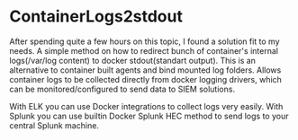 # ContainerLogs2stdout
After spending quite a few hours on this topic, I found a solution fit to my needs. A simple method on how to redirect bunch of container's internal logs(/var/log content) to docker stdout(standart output). This is an alternative to container built agents and bind mounted log folders. Allows container logs to be collected directly from docker logging drivers, which can be monitored/configured to send data to SIEM solutions.

With ELK you can use Docker integrations to collect logs very easily.
With Splunk you can use builtin Docker Splunk HEC method to send logs to your central Splunk machine.



